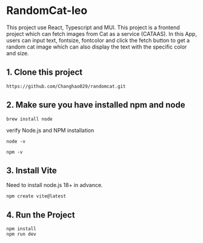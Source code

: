 # RandomCat-leo

This project use React, Typescript and MUI. This project is a frontend project which can fetch images from Cat as a service (CATAAS). In this App, users can input text, fontsize, fontcolor and click the fetch button to get a random cat image which can also display the text with the specific color and size.


## 1. Clone this project

```
https://github.com/Changhao029/randomcat.git
```
## 2. Make sure you have installed npm and node
```
brew install node
```
verify Node.js and NPM installation
```
node -v
```
```
npm -v
```

## 3. Install Vite
Need to install node.js 18+ in advance.
```
npm create vite@latest
```

## 4. Run the Project
```
npm install
npm run dev
```